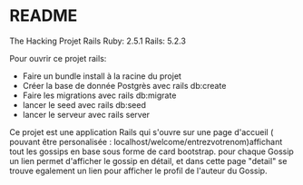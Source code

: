 # README
The Hacking Projet Rails
Ruby: 2.5.1
Rails: 5.2.3

Pour ouvrir ce projet rails:

- Faire un bundle install à la racine du projet
- Créer la base de donnée Postgrès avec rails db:create
- Faire les migrations avec rails db:migrate
- lancer le seed avec rails db:seed
- lancer le serveur avec rails server

Ce projet est une application Rails qui s'ouvre sur une page d'accueil 
( pouvant être personalisée : localhost/welcome/entrezvotrenom)affichant tout les gossips en base sous forme de card bootstrap.
pour chaque Gossip un lien permet d'afficher le gossip en détail, et dans cette page "detail" se trouve egalement un lien pour afficher le profil de l'auteur du Gossip.
 



